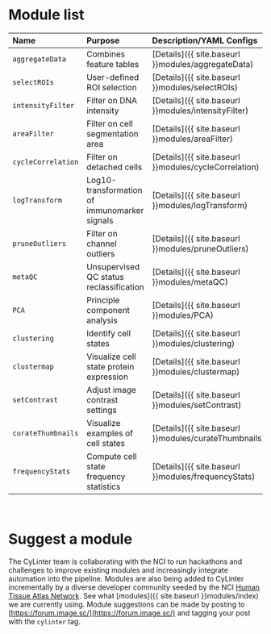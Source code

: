 # Module list

| Name | Purpose | Description/YAML Configs |
| :-- | :-- | :-- |
| `aggregateData` | Combines feature tables | [Details]({{ site.baseurl }}modules/aggregateData) |
| `selectROIs` | User-defined ROI selection | [Details]({{ site.baseurl }}modules/selectROIs) |
| `intensityFilter` | Filter on DNA intensity | [Details]({{ site.baseurl }}modules/intensityFilter) |
| `areaFilter` | Filter on cell segmentation area | [Details]({{ site.baseurl }}modules/areaFilter) |
| `cycleCorrelation` | Filter on detached cells | [Details]({{ site.baseurl }}modules/cycleCorrelation) |
| `logTransform` | Log10-transformation of immunomarker signals | [Details]({{ site.baseurl }}modules/logTransform)
| `pruneOutliers` | Filter on channel outliers | [Details]({{ site.baseurl }}modules/pruneOutliers) |
| `metaQC` |  Unsupervised QC status reclassification | [Details]({{ site.baseurl }}modules/metaQC)
| `PCA` | Principle component analysis | [Details]({{ site.baseurl }}modules/PCA)
| `clustering` | Identify cell states | [Details]({{ site.baseurl }}modules/clustering)
| `clustermap` | Visualize cell state protein expression | [Details]({{ site.baseurl }}modules/clustermap)
| `setContrast` | Adjust image contrast settings | [Details]({{ site.baseurl }}modules/setContrast)
| `curateThumbnails` | Visualize examples of cell states | [Details]({{ site.baseurl }}modules/curateThumbnails)
| `frequencyStats` | Compute cell state frequency statistics | [Details]({{ site.baseurl }}modules/frequencyStats) |

<br/>

# Suggest a module
The CyLinter team is collaborating with the NCI to run hackathons and challenges to improve existing modules and increasingly integrate automation into the pipeline. Modules are also being added to CyLinter incrementally by a diverse developer community seeded by the NCI [Human Tissue Atlas Network](https://humantumoratlas.org/). See what [modules]({{ site.baseurl }}modules/index) we are currently using. Module suggestions can be made by posting to [https://forum.image.sc/](https://forum.image.sc/) and tagging your post with the `cylinter` tag.
